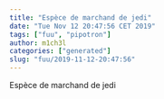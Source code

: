 ```yaml
---
title: "Espèce de marchand de jedi"
date: "Tue Nov 12 20:47:56 CET 2019"
tags: ["fuu", "pipotron"]
author: m1ch3l
categories: ["generated"]
slug: "fuu/2019-11-12-20:47:56"
---
```


Espèce de marchand de jedi
